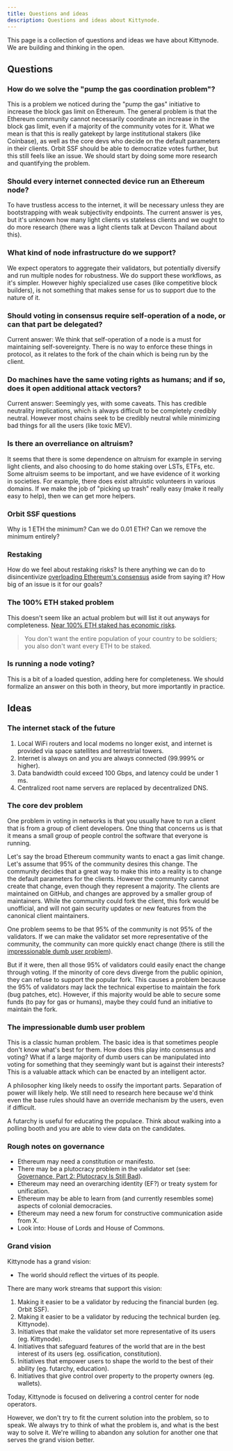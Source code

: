 ```yaml
---
title: Questions and ideas
description: Questions and ideas about Kittynode.
---
```


This page is a collection of questions and ideas we have about Kittynode. We are building and thinking in the open.

## Questions

### How do we solve the "pump the gas coordination problem"?

This is a problem we noticed during the "pump the gas" initiative to increase the block gas limit on Ethereum. The general problem is that the Ethereum community cannot necessarily coordinate an increase in the block gas limit, even if a majority of the community votes for it. What we mean is that this is really gatekept by large institutional stakers (like Coinbase), as well as the core devs who decide on the default parameters in their clients. Orbit SSF should be able to democratize votes further, but this still feels like an issue. We should start by doing some more research and quantifying the problem.

### Should every internet connected device run an Ethereum node?

To have trustless access to the internet, it will be necessary unless they are bootstrapping with weak subjectivity endpoints. The current answer is yes, but it's unknown how many light clients vs stateless clients and we ought to do more research (there was a light clients talk at Devcon Thailand about this).

### What kind of node infrastructure do we support?

We expect operators to aggregate their validators, but potentially diversify and run multiple nodes for robustness. We do support these workflows, as it's simpler. However highly specialized use cases (like competitive block builders), is not something that makes sense for us to support due to the nature of it.

### Should voting in consensus require self-operation of a node, or can that part be delegated?

Current answer: We think that self-operation of a node is a must for maintaining self-sovereignty. There is no way to enforce these things in protocol, as it relates to the fork of the chain which is being run by the client.

### Do machines have the same voting rights as humans; and if so, does it open additional attack vectors?

Current answer: Seemingly yes, with some caveats. This has credible neutrality implications, which is always difficult to be completely credibly neutral. However most chains seek to be credibly neutral while minimizing bad things for all the users (like toxic MEV).

### Is there an overreliance on altruism?

It seems that there is some dependence on altruism for example in serving light clients, and also choosing to do home staking over LSTs, ETFs, etc. Some altruism seems to be important, and we have evidence of it working in societies. For example, there does exist altruistic volunteers in various domains. If we make the job of "picking up trash" really easy (make it really easy to help), then we can get more helpers.

### Orbit SSF questions

Why is 1 ETH the minimum? Can we do 0.01 ETH? Can we remove the minimum entirely?

### Restaking

How do we feel about restaking risks? Is there anything we can do to disincentivize [overloading Ethereum's consensus](https://vitalik.eth.limo/general/2023/05/21/dont_overload.html) aside from saying it? How big of an issue is it for our goals?

### The 100% ETH staked problem

This doesn't seem like an actual problem but will list it out anyways for completeness. [Near 100% ETH staked has economic risks](https://youtu.be/WTwZsCKFPao?feature=shared&t=433).

> You don't want the entire population of your country to be soldiers; you also don't want every ETH to be staked.

### Is running a node voting?

This is a bit of a loaded question, adding here for completeness. We should formalize an answer on this both in theory, but more importantly in practice.

## Ideas

### The internet stack of the future

1. Local WiFi routers and local modems no longer exist, and internet is provided via space satellites and terrestrial towers.
2. Internet is always on and you are always connected (99.999% or higher).
3. Data bandwidth could exceed 100 Gbps, and latency could be under 1 ms.
4. Centralized root name servers are replaced by decentralized DNS.

### The core dev problem

One problem in voting in networks is that you usually have to run a client that is from a group of client developers. One thing that concerns us is that it means a small group of people control the software that everyone is running.

Let's say the broad Ethereum community wants to enact a gas limit change. Let's assume that 95% of the community desires this change. The community decides that a great way to make this into a reality is to change the default parameters for the clients. However the community cannot create that change, even though they represent a majority. The clients are maintained on GitHub, and changes are approved by a smaller group of maintainers. While the community could fork the client, this fork would be unofficial, and will not gain security updates or new features from the canonical client maintainers.

One problem seems to be that 95% of the community is not 95% of the validators. If we can make the validator set more representative of the community, the community can more quickly enact change (there is still the [impressionable dumb user problem](#the-impressionable-dumb-user-problem)).

But if it were, then all those 95% of validators could easily enact the change through voting. If the minority of core devs diverge from the public opinion, they can refuse to support the popular fork. This causes a problem because the 95% of validators may lack the technical expertise to maintain the fork (bug patches, etc). However, if this majority would be able to secure some funds (to pay for gas or humans), maybe they could fund an initiative to maintain the fork.

### The impressionable dumb user problem

This is a classic human problem. The basic idea is that sometimes people don't know what's best for them. How does this play into consensus and voting? What if a large majority of dumb users can be manipulated into voting for something that they seemingly want but is against their interests? This is a valuable attack which can be enacted by an intelligent actor.

A philosopher king likely needs to ossify the important parts. Separation of power will likely help. We still need to research here because we'd think even the base rules should have an override mechanism by the users, even if difficult.

A futarchy is useful for educating the populace. Think about walking into a polling booth and you are able to view data on the candidates.

### Rough notes on governance

- Ethereum may need a constitution or manifesto.
- There may be a plutocracy problem in the validator set (see: [Governance, Part 2: Plutocracy Is Still Bad](https://vitalik.eth.limo/general/2018/03/28/plutocracy.html)).
- Ethereum may need an overarching identity (EF?) or treaty system for unification.
- Ethereum may be able to learn from (and currently resembles some) aspects of colonial democracies.
- Ethereum may need a new forum for constructive communication aside from X.
- Look into: House of Lords and House of Commons.

### Grand vision

Kittynode has a grand vision:

- The world should reflect the virtues of its people.

There are many work streams that support this vision:

1. Making it easier to be a validator by reducing the financial burden (eg. Orbit SSF).
2. Making it easier to be a validator by reducing the technical burden (eg. Kittynode).
3. Initiatives that make the validator set more representative of its users (eg. Kittynode).
4. Initiatives that safeguard features of the world that are in the best interest of its users (eg. ossification, constitution).
5. Initiatives that empower users to shape the world to the best of their ability (eg. futarchy, education).
6. Initiatives that give control over property to the property owners (eg. wallets).

Today, Kittynode is focused on delivering a control center for node operators.

However, we don't try to fit the current solution into the problem, so to speak. We always try to think of what the problem is, and what is the best way to solve it. We're willing to abandon any solution for another one that serves the grand vision better.
